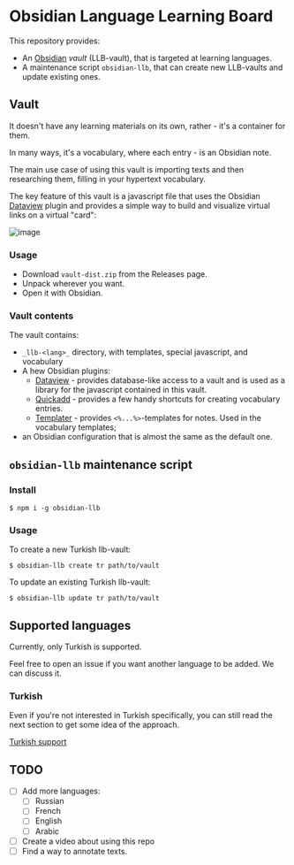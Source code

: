 # Obsidian Language Learning Board

This repository provides:

- An [Obsidian](https://obsidian.md/) _vault_ (LLB-vault), that is targeted at learning languages.
- A maintenance script `obsidian-llb`, that can create new LLB-vaults and update existing ones.

## Vault

It doesn't have any learning materials on its own, rather - it's a container for them.

In many ways, it's a vocabulary, where each entry - is an Obsidian note.

The main use case of using this vault is importing texts and then researching them, filling in your hypertext vocabulary.

The key feature of this vault is a javascript file that uses the Obsidian [Dataview](https://github.com/blacksmithgu/obsidian-dataview) plugin and provides a simple way to build and visualize virtual links on a virtual "card":

![image](https://user-images.githubusercontent.com/114060/211510685-d03d1251-434d-479c-bb1f-a919840d404b.png)

### Usage

- Download `vault-dist.zip` from the Releases page.
- Unpack wherever you want.
- Open it with Obsidian.

### Vault contents

The vault contains:

- `_llb-<lang>_` directory, with templates, special javascript, and vocabulary
- A hew Obsidian plugins:
  - [Dataview](https://github.com/blacksmithgu/obsidian-dataview) - provides database-like access to a vault and is used as a library for the javascript contained in this vault.
  - [Quickadd](https://github.com/chhoumann/quickadd) - provides a few handy shortcuts for creating vocabulary entries.
  - [Templater](https://github.com/SilentVoid13/Templater) - provides `<%...%>`-templates for notes. Used in the vocabulary templates;
- an Obsidian configuration that is almost the same as the default one.

## `obsidian-llb` maintenance script

### Install

```
$ npm i -g obsidian-llb
```

### Usage

To create a new Turkish llb-vault:

```
$ obsidian-llb create tr path/to/vault
```

To update an existing Turkish llb-vault:

```
$ obsidian-llb update tr path/to/vault
```

## Supported languages

Currently, only Turkish is supported.

Feel free to open an issue if you want another language to be added. We can discuss it.

### Turkish

Even if you're not interested in Turkish specifically, you can still read the next section to get some idea of the approach.

[Turkish support](docs/Turkish.md)

## TODO

- [ ] Add more languages:
  - [ ] Russian
  - [ ] French
  - [ ] English
  - [ ] Arabic
- [ ] Create a video about using this repo
- [ ] Find a way to annotate texts.
